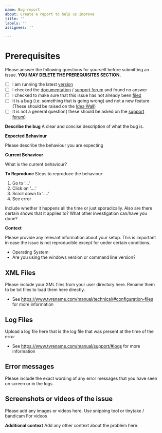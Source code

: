 ```yaml
---
name: Bug report
about: Create a report to help us improve
title: ''
labels: ''
assignees: ''

---
```


# Prerequisites

Please answer the following questions for yourself before submitting an issue. **YOU MAY DELETE THE PREREQUISITES SECTION.**

- [ ] I am running the latest [version](https://github.com/TV-Rename/tvrename/releases)
- [ ] I checked the [documentation](https://www.tvrename.com/manual/user/) / [support forum](https://groups.google.com/forum/#!forum/tvrename) and found no answer
- [ ] I checked to make sure that this issue has not already been [filed](https://github.com/TV-Rename/tvrename/issues)
- [ ] It is a bug (i.e. something that is going wrong) and not a new feature (These should be raised on the [Idea Wall](http://ideas.theideawall.com/TVRename/Forum/Details/8dea3275-4010-4bab-9763-a8bb613517e0))
 - [ ] It is not a general question( these should be asked on the [support forum](https://groups.google.com/forum/#!forum/tvrename))

**Describe the bug**
A clear and concise description of what the bug is.

**Expected Behaviour**

Please describe the behaviour you are expecting

**Current Behaviour**

What is the current behaviour?

**To Reproduce**
Steps to reproduce the behaviour:
1. Go to '...'
2. Click on '....'
3. Scroll down to '....'
4. See error


Include whether it happens all the time or just sporadically. Also are there certain shows that it applies to?  What other investigation can/have you done?

**Context**

Please provide any relevant information about your setup. This is important in case the issue is not reproducible except for under certain conditions.

* Operating System:
* Are you using the windows version or command line version?

## XML Files

Please include your XML files from your user directory here. Rename them to be txt files to load them here directly.
- See https://www.tvrename.com/manual/technical/#configuration-files for more information

## Log Files

Upload a log file here that is the log file that was present at the time of the error
 - See https://www.tvrename.com/manual/support/#logs for more information

## Error messages

Please include the exact wording of any error messages that you have seen on screen or in the logs.

## Screenshots or videos of the issue

Please add any images or videos here. Use snipping tool or tinytake / bandicam For videos

**Additional context**
Add any other context about the problem here.

